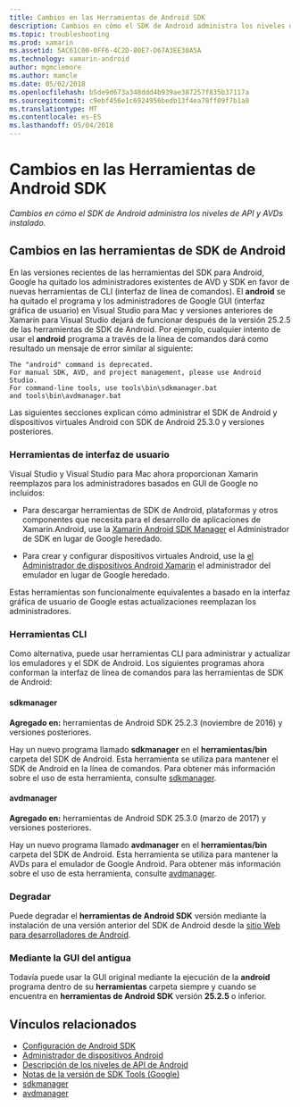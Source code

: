 ```yaml
---
title: Cambios en las Herramientas de Android SDK
description: Cambios en cómo el SDK de Android administra los niveles de API y AVDs instalado.
ms.topic: troubleshooting
ms.prod: xamarin
ms.assetid: 5AC61C00-0FF6-4C2D-80E7-D67A3EE30A5A
ms.technology: xamarin-android
author: mgmclemore
ms.author: mamcle
ms.date: 05/02/2018
ms.openlocfilehash: b5de9d673a348ddd4b939ae387257f835b37117a
ms.sourcegitcommit: c9ebf456e1c6924956bedb13f4ea78ff09f7b1a0
ms.translationtype: MT
ms.contentlocale: es-ES
ms.lasthandoff: 05/04/2018
---
```

# <a name="changes-to-the-android-sdk-tooling"></a>Cambios en las Herramientas de Android SDK

_Cambios en cómo el SDK de Android administra los niveles de API y AVDs instalado._

## <a name="changes-to-android-sdk-tooling"></a>Cambios en las herramientas de SDK de Android

En las versiones recientes de las herramientas del SDK para Android, Google ha quitado los administradores existentes de AVD y SDK en favor de nuevas herramientas de CLI (interfaz de línea de comandos). El **android** se ha quitado el programa y los administradores de Google GUI (interfaz gráfica de usuario) en Visual Studio para Mac y versiones anteriores de Xamarin para Visual Studio dejará de funcionar después de la versión 25.2.5 de las herramientas de SDK de Android. Por ejemplo, cualquier intento de usar el **android** programa a través de la línea de comandos dará como resultado un mensaje de error similar al siguiente:

```shell
The "android" command is deprecated.
For manual SDK, AVD, and project management, please use Android Studio.
For command-line tools, use tools\bin\sdkmanager.bat
and tools\bin\avdmanager.bat
```

Las siguientes secciones explican cómo administrar el SDK de Android y dispositivos virtuales Android con SDK de Android 25.3.0 y versiones posteriores.

### <a name="ui-tools"></a>Herramientas de interfaz de usuario

Visual Studio y Visual Studio para Mac ahora proporcionan Xamarin reemplazos para los administradores basados en GUI de Google no incluidos:

-   Para descargar herramientas de SDK de Android, plataformas y otros componentes que necesita para el desarrollo de aplicaciones de Xamarin.Android, use la [Xamarin Android SDK Manager](~/android/get-started/installation/android-sdk.md) el Administrador de SDK en lugar de Google heredado.

-   Para crear y configurar dispositivos virtuales Android, use la [el Administrador de dispositivos Android Xamarin](~/android/get-started/installation/android-emulator/xamarin-device-manager.md) el administrador del emulador en lugar de Google heredado.

Estas herramientas son funcionalmente equivalentes a basado en la interfaz gráfica de usuario de Google estas actualizaciones reemplazan los administradores.

### <a name="cli-tools"></a>Herramientas CLI

Como alternativa, puede usar herramientas CLI para administrar y actualizar los emuladores y el SDK de Android. Los siguientes programas ahora conforman la interfaz de línea de comandos para las herramientas de SDK de Android:

#### <a name="sdkmanager"></a>sdkmanager

**Agregado en:** herramientas de Android SDK 25.2.3 (noviembre de 2016) y versiones posteriores.

Hay un nuevo programa llamado **sdkmanager** en el **herramientas/bin** carpeta del SDK de Android. Esta herramienta se utiliza para mantener el SDK de Android en la línea de comandos. Para obtener más información sobre el uso de esta herramienta, consulte [sdkmanager](https://developer.android.com/studio/command-line/sdkmanager.html).

#### <a name="avdmanager"></a>avdmanager

**Agregado en:** herramientas de Android SDK 25.3.0 (marzo de 2017) y versiones posteriores.

Hay un nuevo programa llamado **avdmanager** en el **herramientas/bin** carpeta del SDK de Android. Esta herramienta se utiliza para mantener la AVDs para el emulador de Google Android. Para obtener más información sobre el uso de esta herramienta, consulte [avdmanager](https://developer.android.com/studio/command-line/avdmanager.html).

### <a name="downgrading"></a>Degradar

Puede degradar el **herramientas de Android SDK** versión mediante la instalación de una versión anterior del SDK de Android desde la [sitio Web para desarrolladores de Android](https://developer.android.com/studio/index.html).

### <a name="using-the-old-gui"></a>Mediante la GUI del antigua

Todavía puede usar la GUI original mediante la ejecución de la **android** programa dentro de su **herramientas** carpeta siempre y cuando se encuentra en **herramientas de Android SDK** versión **25.2.5**  o inferior.


## <a name="related-links"></a>Vínculos relacionados

- [Configuración de Android SDK](~/android/get-started/installation/android-sdk.md)
- [Administrador de dispositivos Android](~/android/get-started/installation/android-emulator/xamarin-device-manager.md)
- [Descripción de los niveles de API de Android](~/android/app-fundamentals/android-api-levels.md)
- [Notas de la versión de SDK Tools (Google)](https://developer.android.com/studio/releases/sdk-tools.html)
- [sdkmanager](https://developer.android.com/studio/command-line/sdkmanager.html)
- [avdmanager](https://developer.android.com/studio/command-line/avdmanager.html)
